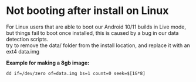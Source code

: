 # Not booting after install on Linux

For Linux users that are able to boot our Android 10/11 builds in Live mode, but things fail to boot once installed, this is caused by a bug in our data detection scripts.   
try to remove the data/ folder from the install location, and replace it with an ext4 data.img

**Example for making a 8gb image:** 

`dd if=/dev/zero of=data.img bs=1 count=0 seek=$[1G*8]`

